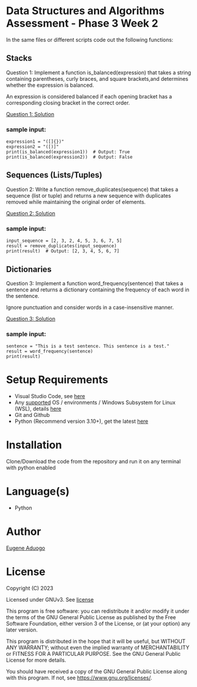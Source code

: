 # Data Structures and Algorithms Assessment - Phase 3 Week 2

In the same files or different scripts code out the following functions:

## Stacks

Question 1: Implement a function is_balanced(expression) that takes a string 
containing parentheses, curly braces, and square brackets,and determines whether 
the expression is balanced. 

An expression is considered balanced if each opening bracket has a corresponding closing 
bracket in the correct order.  

[Question 1: Solution](/assessment1.py)

### sample input:
```
expression1 = "([]{})"
expression2 = "([)]"
print(is_balanced(expression1))  # Output: True
print(is_balanced(expression2))  # Output: False 
```

## Sequences (Lists/Tuples)

Question 2: Write a function remove_duplicates(sequence) that takes a 
sequence (list or tuple) and returns a new sequence with duplicates 
removed while maintaining the original order of elements.  

[Question 2: Solution](/assessment2.py)

### sample input:
```
input_sequence = [2, 3, 2, 4, 5, 3, 6, 7, 5]
result = remove_duplicates(input_sequence)
print(result)  # Output: [2, 3, 4, 5, 6, 7]
```

## Dictionaries

Question 3: Implement a function word_frequency(sentence) that takes 
a sentence and returns a dictionary containing the frequency of each 
word in the sentence. 

Ignore punctuation and consider words in a case-insensitive manner.  

[Question 3: Solution](/assessment3.py)

### sample input:

```
sentence = "This is a test sentence. This sentence is a test."
result = word_frequency(sentence)
print(result)
```
# Setup Requirements

- Visual Studio Code, see [here](https://code.visualstudio.com/)
- Any [supported](https://www.python.org/downloads/) OS / environments / Windows Subsystem for Linux (WSL), details [here](https://learn.microsoft.com/en-us/windows/python/web-frameworks)
- Git and Github
- Python (Recommend version 3.10+), get the latest [here](https://www.python.org/downloads/)

# Installation

Clone/Download the code from the repository and run it on any terminal with python enabled

# Language(s)
- Python

# Author

[Eugene Aduogo](https://github.com/eugenemrg)

# License
Copyright (C) 2023

Licensed under GNUv3. See [license](/LICENSE)

This program is free software: you can redistribute it and/or modify
it under the terms of the GNU General Public License as published by
the Free Software Foundation, either version 3 of the License, or
(at your option) any later version.

This program is distributed in the hope that it will be useful,
but WITHOUT ANY WARRANTY; without even the implied warranty of
MERCHANTABILITY or FITNESS FOR A PARTICULAR PURPOSE.  See the
GNU General Public License for more details.

You should have received a copy of the GNU General Public License
along with this program.  If not, see <https://www.gnu.org/licenses/>.